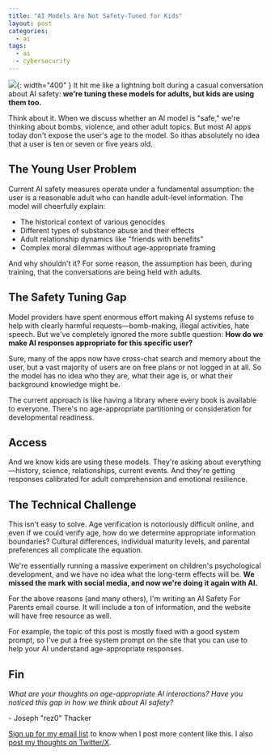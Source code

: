 ```yaml
---
title: "AI Models Are Not Safety-Tuned for Kids"
layout: post
categories:
  - ai
tags:
  - ai
  - cybersecurity
---
```

![](/assets/images/ai_safety_tuning_blog_banner.png){: width="400" }
It hit me like a lightning bolt during a casual conversation about AI safety: **we're tuning these models for adults, but kids are using them too.**

Think about it. When we discuss whether an AI model is "safe," we're thinking about bombs, violence, and other adult topics. But most AI apps today don't expose the user's age to the model. So ithas absolutely no idea that a user is ten or seven or five years old.

## The Young User Problem

Current AI safety measures operate under a fundamental assumption: the user is a reasonable adult who can handle adult-level information. The model will cheerfully explain:

- The historical context of various genocides
- Different types of substance abuse and their effects
- Adult relationship dynamics like "friends with benefits"
- Complex moral dilemmas without age-appropriate framing

And why shouldn't it? For some reason, the assumption has been, during training, that the conversations are being held with adults. 

## The Safety Tuning Gap

Model providers have spent enormous effort making AI systems refuse to help with clearly harmful requests—bomb-making, illegal activities, hate speech. But we've completely ignored the more subtle question: **How do we make AI responses appropriate for this specific user?**

Sure, many of the apps now have cross-chat search and memory about the user, but a vast majority of users are on free plans or not logged in at all. So the model has no idea who they are, what their age is, or what their background knowledge might be.

The current approach is like having a library where every book is available to everyone. There's no age-appropriate partitioning or consideration for developmental readiness.

## Access

And we know kids are using these models. They're asking about everything—history, science, relationships, current events. And they're getting responses calibrated for adult comprehension and emotional resilience.

## The Technical Challenge

This isn't easy to solve. Age verification is notoriously difficult online, and even if we could verify age, how do we determine appropriate information boundaries? Cultural differences, individual maturity levels, and parental preferences all complicate the equation.

We're essentially running a massive experiment on children's psychological development, and we have no idea what the long-term effects will be. **We missed the mark with social media, and now we're doing it again with AI.**

For the above reasons (and many others), I'm writing an AI Safety For Parents email course. It will include a ton of information, and the website will have free resource as well. 

For example, the topic of this post is mostly fixed with a good system prompt, so I've put a free system prompt on the site that you can use to help your AI understand age-appropriate responses.

## Fin

*What are your thoughts on age-appropriate AI interactions? Have you noticed this gap in how we think about AI safety?*

\- Joseph "rez0" Thacker

[Sign up for my email list](https://thacker.beehiiv.com/subscribe) to know when I post more content like this.
I also [post my thoughts on Twitter/X](https://x.com/rez0__).

<meta name="twitter:card" content="summary_large_image" />
<meta name="twitter:site" content="@rez0__" />
<meta name="twitter:creator" content="@rez0__" />
<meta property="og:url" content="https://josephthacker.com/ai/2025/08/19/ai-models-are-not-safety-tuned-for-kids.html" />
<meta property="og:title" content="AI Models Are Not Safety-Tuned for Kids" />
<meta property="og:description" content="AI models are safety-tuned for adults, but what happens when a 10-year-old asks about genocide, substance abuse, or adult relationships? The age-blind nature of current AI systems reveals a critical gap in safety architecture." />
<meta property="og:image" content="https://josephthacker.com/assets/images/ai_age_safety_banner.png" />